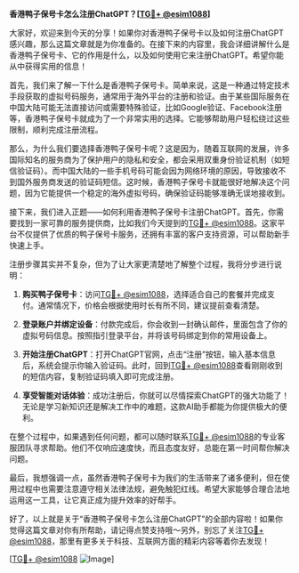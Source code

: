 **香港鸭子保号卡怎么注册ChatGPT？[[TG💪+ @esim1088](https://t.me/s/esim1088)]**

大家好，欢迎来到今天的分享！如果你对香港鸭子保号卡以及如何注册ChatGPT感兴趣，那么这篇文章就是为你准备的。在接下来的内容里，我会详细讲解什么是香港鸭子保号卡、它的作用是什么，以及如何使用它来注册ChatGPT。希望你能从中获得实用的信息！

首先，我们来了解一下什么是香港鸭子保号卡。简单来说，这是一种通过特定技术手段获取的虚拟号码服务，通常用于海外平台的注册和验证。由于某些国际服务在中国大陆可能无法直接访问或需要特殊验证，比如Google验证、Facebook注册等，香港鸭子保号卡就成为了一个非常实用的选择。它能够帮助用户轻松绕过这些限制，顺利完成注册流程。

那么，为什么我们要选择香港鸭子保号卡呢？这是因为，随着互联网的发展，许多国际知名的服务商为了保护用户的隐私和安全，都会采用双重身份验证机制（如短信验证码）。而中国大陆的一些手机号码可能会因为网络环境的原因，导致接收不到国外服务商发送的验证码短信。这时候，香港鸭子保号卡就能很好地解决这个问题，因为它能提供一个稳定的海外虚拟号码，确保验证码能够准确无误地接收到。

接下来，我们进入正题——如何利用香港鸭子保号卡注册ChatGPT。首先，你需要找到一家可靠的服务提供商，比如我们今天提到的[TG💪+ @esim1088](https://t.me/s/esim1088)。这家平台不仅提供了优质的鸭子保号卡服务，还拥有丰富的客户支持资源，可以帮助新手快速上手。

注册步骤其实并不复杂，但为了让大家更清楚地了解整个过程，我将分步进行说明：

1. **购买鸭子保号卡**：访问[TG💪+ @esim1088](https://t.me/s/esim1088)，选择适合自己的套餐并完成支付。通常情况下，价格会根据使用时长有所不同，建议提前查看清楚。
   
2. **登录账户并绑定设备**：付款完成后，你会收到一封确认邮件，里面包含了你的虚拟号码信息。按照指引登录平台，并将该号码绑定到你的常用设备上。

3. **开始注册ChatGPT**：打开ChatGPT官网，点击“注册”按钮，输入基本信息后，系统会提示你输入验证码。此时，回到[TG💪+ @esim1088](https://t.me/s/esim1088)查看刚刚收到的短信内容，复制验证码填入即可完成注册。

4. **享受智能对话体验**：成功注册后，你就可以尽情探索ChatGPT的强大功能了！无论是学习新知识还是解决工作中的难题，这款AI助手都能为你提供极大的便利。

在整个过程中，如果遇到任何问题，都可以随时联系[TG💪+ @esim1088](https://t.me/s/esim1088)的专业客服团队寻求帮助。他们不仅响应速度快，而且态度友好，总能在第一时间帮你解决问题。

最后，我想强调一点，虽然香港鸭子保号卡为我们的生活带来了诸多便利，但在使用过程中也需要注意遵守相关法律法规，避免触犯红线。希望大家能够合理合法地运用这一工具，让它真正成为提升效率的好帮手。

好了，以上就是关于“香港鸭子保号卡怎么注册ChatGPT”的全部内容啦！如果你觉得这篇文章对你有所帮助，请记得点赞支持哦～另外，别忘了关注[TG💪+ @esim1088](https://t.me/s/esim1088)，那里有更多关于科技、互联网方面的精彩内容等着你去发现！

[[TG💪+ @esim1088](https://t.me/s/esim1088) ![Image](https://i.postimg.cc/4NQfJmqS/Snipaste-2025-05-13-00-14-12.png)]